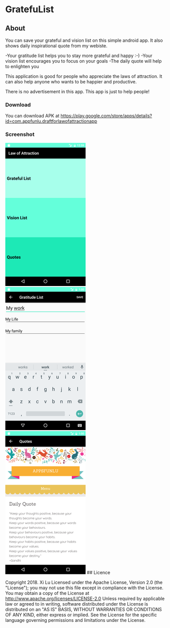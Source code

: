 # GratefuList

## About

You can save your grateful and vision list on this simple android app. It also shows daily inspirational quote from my webiste.



-Your gratitude list helps you to stay more grateful and happy :-)
-Your vision list encourages you to focus on your goals
-The daily quote will help to enlighten you

This application is good for people who appreciate the laws of attraction.
It can also help anyone who wants to be happier and productive.

There is no advertisement in this app. This app is just to help people!



### Download

You can download APK at https://play.google.com/store/apps/details?id=com.appfunlu.draftforlawofattractionapp

### Screenshot
<img src="https://github.com/CXL3/GratefuList/blob/master/Lawofattraction/Screen%20shot/1.png" width="253" height="450">
<img src="https://github.com/CXL3/GratefuList/blob/master/Lawofattraction/Screen%20shot/2.png" width="253" height="450">
<img src="https://github.com/CXL3/GratefuList/blob/master/Lawofattraction/Screen%20shot/3.png" width="253" height="450">
## Licence

 Copyright 2018.  Xi Lu
  Licensed under the Apache License, Version 2.0 (the "License");
  you may not use this file except in compliance with the License.
  You may obtain a copy of the License at
      http://www.apache.org/licenses/LICENSE-2.0
  Unless required by applicable law or agreed to in writing, software
  distributed under the License is distributed on an "AS IS" BASIS,
  WITHOUT WARRANTIES OR CONDITIONS OF ANY KIND, either express or implied.
  See the License for the specific language governing permissions and
  limitations under the License.

